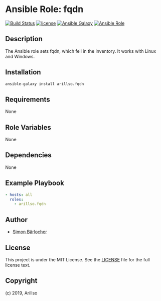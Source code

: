 # Ansible Role: fqdn

[![Build Status](https://img.shields.io/travis/arillso/ansible.fqdn.svg?branch=master&style=popout-square)](https://travis-ci.org/arillso/ansible.fqdn) [![license](https://img.shields.io/github/license/mashape/apistatus.svg?style=popout-square)](https://sbaerlo.ch/licence) [![Ansible Galaxy](https://img.shields.io/badge/ansible--galaxy-fqdn-blue.svg?style=popout-square)](https://galaxy.ansible.com/arillso/fqdn) [![Ansible Role](https://img.shields.io/ansible/role/d/25136.svg?style=popout-square)](https://galaxy.ansible.com/arillso/fqdn)

## Description

The Ansible role sets fqdn, which fell in the inventory. It works with Linux and Windows.

## Installation

```bash
ansible-galaxy install arillso.fqdn
```

## Requirements

None

## Role Variables

None

## Dependencies

None

## Example Playbook

```yml
- hosts: all
  roles:
    - arillso.fqdn
```

## Author

- [Simon Bärlocher](https://sbaerlocher.ch)

## License

This project is under the MIT License. See the [LICENSE](https://sbaerlo.ch/licence) file for the full license text.

## Copyright

(c) 2019, Arillso

